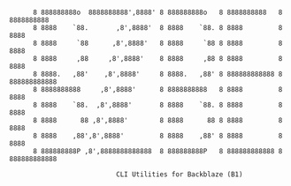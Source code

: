 <pre><code>
      8 888888888o  8888888888',8888' 8 888888888o   8 8888888888   8 8888888888
      8 8888    `88.       ,8',8888'  8 8888    `88. 8 8888         8 8888
      8 8888     `88      ,8',8888'   8 8888     `88 8 8888         8 8888
      8 8888     ,88     ,8',8888'    8 8888     ,88 8 8888         8 8888
      8 8888.   ,88'    ,8',8888'     8 8888.   ,88' 8 888888888888 8 888888888888
      8 8888888888     ,8',8888'      8 8888888888   8 8888         8 8888
      8 8888    `88.  ,8',8888'       8 8888    `88. 8 8888         8 8888
      8 8888      88 ,8',8888'        8 8888      88 8 8888         8 8888
      8 8888    ,88',8',8888'         8 8888    ,88' 8 8888         8 8888
      8 888888888P ,8',8888888888888  8 888888888P   8 888888888888 8 888888888888

                           CLI Utilities for Backblaze (B1)

</code></pre>